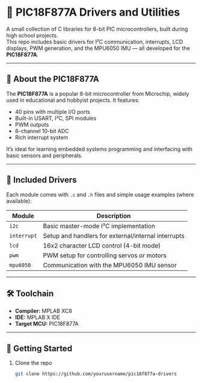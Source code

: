 # 🧠 PIC18F877A Drivers and Utilities

A small collection of C libraries for 8-bit PIC microcontrollers, built during high school projects.  
This repo includes basic drivers for I²C communication, interrupts, LCD displays, PWM generation, and the MPU6050 IMU — all developed for the **PIC18F877A**.

---

## 📌 About the PIC18F877A

The **PIC18F877A** is a popular 8-bit microcontroller from Microchip, widely used in educational and hobbyist projects. It features:

- 40 pins with multiple I/O ports
- Built-in USART, I²C, SPI modules
- PWM outputs
- 8-channel 10-bit ADC
- Rich interrupt system

It’s ideal for learning embedded systems programming and interfacing with basic sensors and peripherals.

---

## 📂 Included Drivers

Each module comes with `.c` and `.h` files and simple usage examples (where available):

| Module      | Description                              |
|-------------|------------------------------------------|
| `i2c`       | Basic master-mode I²C implementation     |
| `interrupt` | Setup and handlers for external/internal interrupts |
| `lcd`       | 16x2 character LCD control (4-bit mode)  |
| `pwm`       | PWM setup for controlling servos or motors |
| `mpu6050`   | Communication with the MPU6050 IMU sensor |

---

## 🛠️ Toolchain

- **Compiler:** MPLAB XC8
- **IDE:** MPLAB X IDE
- **Target MCU:** PIC18F877A

---

## 🚀 Getting Started

1. Clone the repo  
   ```bash
   git clone https://github.com/yourusername/pic18f877a-drivers
